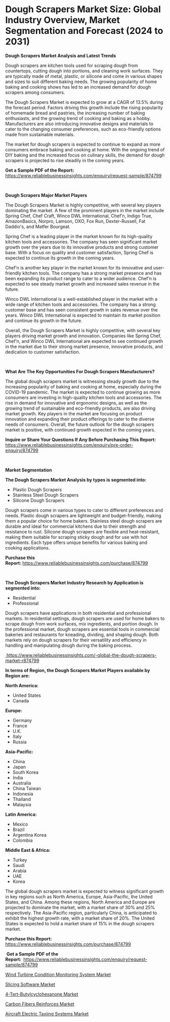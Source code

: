 <p><h1>Dough Scrapers Market Size: Global Industry Overview, Market Segmentation and Forecast (2024 to 2031)</h1></p><p><strong>Dough Scrapers Market Analysis and Latest Trends</strong></p>
<p><p>Dough scrapers are kitchen tools used for scraping dough from countertops, cutting dough into portions, and cleaning work surfaces. They are typically made of metal, plastic, or silicone and come in various shapes and sizes to suit different baking needs. The growing popularity of home baking and cooking shows has led to an increased demand for dough scrapers among consumers.</p><p>The Dough Scrapers Market is expected to grow at a CAGR of 13.5% during the forecast period. Factors driving this growth include the rising popularity of homemade bread and pastries, the increasing number of baking enthusiasts, and the growing trend of cooking and baking as a hobby. Manufacturers are also introducing innovative designs and materials to cater to the changing consumer preferences, such as eco-friendly options made from sustainable materials.</p><p>The market for dough scrapers is expected to continue to expand as more consumers embrace baking and cooking at home. With the ongoing trend of DIY baking and the increased focus on culinary skills, the demand for dough scrapers is projected to rise steadily in the coming years.</p></p>
<p><strong>Get a Sample PDF of the Report:&nbsp;</strong> <a href="https://www.reliablebusinessinsights.com/enquiry/request-sample/874799">https://www.reliablebusinessinsights.com/enquiry/request-sample/874799</a></p>
<p>&nbsp;</p>
<p><strong>Dough Scrapers Major Market Players</strong></p>
<p><p>The Dough Scrapers Market is highly competitive, with several key players dominating the market. A few of the prominent players in the market include Spring Chef, Chef Craft, Winco DWL International, Chef’n, Indigo True, AmazonBasics, Norpro, Lamson, OXO, Fox Run, Dexter-Russell, Fat Daddio's, and Matfer Bourgeat.</p><p>Spring Chef is a leading player in the market known for its high-quality kitchen tools and accessories. The company has seen significant market growth over the years due to its innovative products and strong customer base. With a focus on quality and customer satisfaction, Spring Chef is expected to continue its growth in the coming years.</p><p>Chef’n is another key player in the market known for its innovative and user-friendly kitchen tools. The company has a strong market presence and has been expanding its product range to cater to a wider audience. Chef’n is expected to see steady market growth and increased sales revenue in the future.</p><p>Winco DWL International is a well-established player in the market with a wide range of kitchen tools and accessories. The company has a strong customer base and has seen consistent growth in sales revenue over the years. Winco DWL International is expected to maintain its market position and continue its growth in the future.</p><p>Overall, the Dough Scrapers Market is highly competitive, with several key players driving market growth and innovation. Companies like Spring Chef, Chef’n, and Winco DWL International are expected to see continued growth in the market due to their strong market presence, innovative products, and dedication to customer satisfaction.</p></p>
<p>&nbsp;</p>
<p><strong>What Are The Key Opportunities For Dough Scrapers Manufacturers?</strong></p>
<p><p>The global dough scrapers market is witnessing steady growth due to the increasing popularity of baking and cooking at home, especially during the COVID-19 pandemic. The market is expected to continue growing as more consumers are investing in high-quality kitchen tools and accessories. The rise in demand for innovative and ergonomic designs, as well as the growing trend of sustainable and eco-friendly products, are also driving market growth. Key players in the market are focusing on product innovation and expanding their product offerings to cater to the diverse needs of consumers. Overall, the future outlook for the dough scrapers market is positive, with continued growth expected in the coming years.</p></p>
<p><strong>Inquire or Share Your Questions If Any Before Purchasing This Report:</strong> <a href="https://www.reliablebusinessinsights.com/enquiry/pre-order-enquiry/874799">https://www.reliablebusinessinsights.com/enquiry/pre-order-enquiry/874799</a></p>
<p>&nbsp;</p>
<p><strong>Market Segmentation</strong></p>
<p><strong>The Dough Scrapers Market Analysis by types is segmented into:</strong></p>
<p><ul><li>Plastic Dough Scrapers</li><li>Stainless Steel Dough Scrapers</li><li>Silicone Dough Scrapers</li></ul></p>
<p><p>Dough scrapers come in various types to cater to different preferences and needs. Plastic dough scrapers are lightweight and budget-friendly, making them a popular choice for home bakers. Stainless steel dough scrapers are durable and ideal for commercial kitchens due to their strength and resistance to rust. Silicone dough scrapers are flexible and heat-resistant, making them suitable for scraping sticky dough and for use with hot ingredients. Each type offers unique benefits for various baking and cooking applications.</p></p>
<p><strong>Purchase this Report:&nbsp;</strong><a href="https://www.reliablebusinessinsights.com/purchase/874799">https://www.reliablebusinessinsights.com/purchase/874799</a></p>
<p>&nbsp;</p>
<p><strong>The Dough Scrapers Market Industry Research by Application is segmented into:</strong></p>
<p><ul><li>Residential</li><li>Professional</li></ul></p>
<p><p>Dough scrapers have applications in both residential and professional markets. In residential settings, dough scrapers are used for home bakers to scrape dough from work surfaces, mix ingredients, and portion dough. In the professional market, dough scrapers are essential tools in commercial bakeries and restaurants for kneading, dividing, and shaping dough. Both markets rely on dough scrapers for their versatility and efficiency in handling and manipulating dough during the baking process.</p></p>
<p><a href="https://www.reliablebusinessinsights.com/-global-the-dough-scrapers-market-r874799">&nbsp;https://www.reliablebusinessinsights.com/-global-the-dough-scrapers-market-r874799</a></p>
<p><strong>In terms of Region, the Dough Scrapers Market Players available by Region are:</strong></p>
<p>
    <p> <strong> North America: </strong>
        <ul>
            <li>United States</li>
            <li>Canada</li>
        </ul>
        </p> 
    <p> <strong> Europe: </strong>
        <ul>
            <li>Germany</li>
            <li>France</li>
            <li>U.K.</li>
            <li>Italy</li>
            <li>Russia</li>
        </ul>
        </p> 
    <p> <strong> Asia-Pacific: </strong>
        <ul>
            <li>China</li>
            <li>Japan</li>
            <li>South Korea</li>
            <li>India</li>
            <li>Australia</li>
            <li>China Taiwan</li>
            <li>Indonesia</li>
            <li>Thailand</li>
            <li>Malaysia</li>
        </ul>
        </p> 
    <p> <strong> Latin America: </strong>
        <ul>
            <li>Mexico</li>
            <li>Brazil</li>
            <li>Argentina Korea</li>
            <li>Colombia</li>
        </ul>
        </p> 
    <p> <strong> Middle East & Africa: </strong>
        <ul>
            <li>Turkey</li>
            <li>Saudi</li>
            <li>Arabia</li>
            <li>UAE</li>
            <li>Korea</li>
        </ul>
    </p>
    </p>
<p><p>The global dough scrapers market is expected to witness significant growth in key regions such as North America, Europe, Asia-Pacific, the United States, and China. Among these regions, North America and Europe are projected to dominate the market, with a market share of 30% and 25% respectively. The Asia-Pacific region, particularly China, is anticipated to exhibit the highest growth rate, with a market share of 20%. The United States is expected to hold a market share of 15% in the dough scrapers market.</p></p>
<p><strong>Purchase this Report: </strong><a href="https://www.reliablebusinessinsights.com/purchase/874799">https://www.reliablebusinessinsights.com/purchase/874799</a></p>
<p>&nbsp;<strong>Get a Sample PDF of the Report:&nbsp;&nbsp;</strong><a href="https://www.reliablebusinessinsights.com/enquiry/request-sample/874799">https://www.reliablebusinessinsights.com/enquiry/request-sample/874799</a></p>
<p><strong></strong></p>
<p><p><a href="https://issuu.com/reportprime-2/docs/wind-turbine-condition-monitoring-system-market-si">Wind Turbine Condition Monitoring System Market</a></p><p><a href="https://issuu.com/reportprime-2/docs/slicing-software-market-size-2030.pptx">Slicing Software Market</a></p><p><a href="https://medium.com/@elzaziemann1943/4-tert-butylcyclohexanone-market-outlook-and-forecast-from-2024-to-2031-5e7aff02cfcd">4-Tert-Butylcyclohexanone Market</a></p><p><a href="https://github.com/JameTravis/Market-Research-Report-List-6/blob/main/carbon-fibers-reinforces-market.md">Carbon Fibers Reinforces Market</a></p><p><a href="https://github.com/qndifksd5/Market-Research-Report-List-1/blob/main/aircraft-electric-taxiing-systems-market.md">Aircraft Electric Taxiing Systems Market</a></p></p>